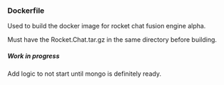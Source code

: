 ### Dockerfile

Used to build the docker image for rocket chat fusion engine alpha.

Must have the Rocket.Chat.tar.gz in the same directory before building.


##### Work in progress

Add logic to not start until mongo is definitely ready.
